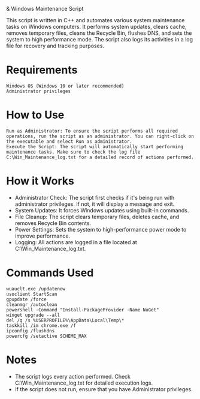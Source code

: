 & Windows Maintenance Script

This script is written in C++ and automates various system maintenance tasks on Windows computers. It performs system updates, clears cache, removes temporary files, cleans the Recycle Bin, flushes DNS, and sets the system to high performance mode. The script also logs its activities in a log file for recovery and tracking purposes.

# Requirements

    Windows OS (Windows 10 or later recommended)
    Administrator privileges

# How to Use

    Run as Administrator: To ensure the script performs all required operations, run the script as an administrator. You can right-click on the executable and select Run as administrator.
    Execute the Script: The script will automatically start performing maintenance tasks. Make sure to check the log file C:\Win_Maintenance_log.txt for a detailed record of actions performed.

# How it Works

- Administrator Check: The script first checks if it's being run with administrator privileges. If not, it will display a message and exit.
- System Updates: It forces Windows updates using built-in commands.
- File Cleanup: The script clears temporary files, deletes cache, and removes Recycle Bin contents.
- Power Settings: Sets the system to high-performance power mode to improve performance.
- Logging: All actions are logged in a file located at C:\Win_Maintenance_log.txt.

# Commands Used

    wuauclt.exe /updatenow
    usoclient StartScan
    gpupdate /force
    cleanmgr /autoclean
    powershell -Command "Install-PackageProvider -Name NuGet"
    winget upgrade --all
    del /q /s %USERPROFILE%\AppData\Local\Temp\*
    taskkill /im chrome.exe /f
    ipconfig /flushdns
    powercfg /setactive SCHEME_MAX

# Notes

- The script logs every action performed. Check C:\Win_Maintenance_log.txt for detailed execution logs.
- If the script does not run, ensure that you have Administrator privileges.
